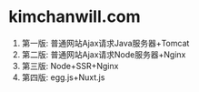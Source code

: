 # kimchanwill.com
1. 第一版: 普通网站Ajax请求Java服务器+Tomcat
2. 第二版: 普通网站Ajax请求Node服务器+Nginx
3. 第三版: Node+SSR+Nginx
4. 第四版: egg.js+Nuxt.js
